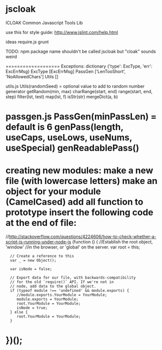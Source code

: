# jscloak
ICLOAK Common Javascript Tools Lib


use this for style guide:
   http://www.jslint.com/help.html

ideas
   require.js
   grunt

TODO:
   npm package name shouldn't be called jscloak but "cloak" sounds weird

===================
Exceptions:
   dictionary {'type': ExcType, 'err': ExcErrMsg}
   ExcType [ExcErrMsg]
      PassGen ['LenTooShort', 'NoAllowedChars']
      Utils []

utils.js
Utils(randomSeed) = optional value to add to random number generator
   getRandom(min, max)
   charRange(start, end)
   range(start, end, step)
   filter(lst, test)
   map(lst, f)
   isStr(str)
   mergeDict(a, b)

passgen.js
PassGen(minPassLen) = default is 6
   genPass(length, useCaps, useLows, useNums, useSpecial)
   genReadablePass()
===================

creating new modules:
   make a new file (with lowercase letters)
   make an object for your module (CamelCased)
   add all function to prototype
   insert the following code at the end of file:
   ==========
   //http://stackoverflow.com/questions/4224606/how-to-check-whether-a-script-is-running-under-node-js
   (function () {
      //Establish the root object, 'window'
      //in the browser, or 'global' on the server.
      var root = this;

      // Create a reference to this
      var _ = new Object();

      var isNode = false;

      // Export data for our file, with backwards-compatibility
      // for the old `require()` API. If we're not in
      // node, add data to the global object.
      if (typeof module !== 'undefined' && module.exports) {
         //module.exports.YourModule = YourModule;
         module.exports = YourModule;
         root.YourModule = YourModule;
         isNode = true;
      } else {
         root.YourModule = YourModule;
      }
   })();
   ==========
